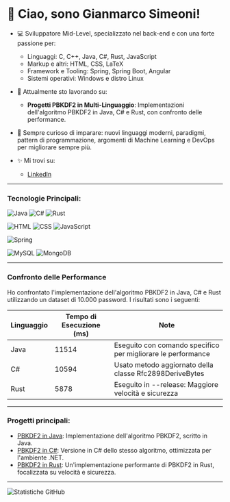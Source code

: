 # 👋 Ciao, sono Gianmarco Simeoni!

- 💻 Sviluppatore Mid-Level, specializzato nel back-end e con una forte passione per:
  - Linguaggi: C, C++, Java, C#, Rust, JavaScript
  - Markup e altri: HTML, CSS, LaTeX
  - Framework e Tooling: Spring, Spring Boot, Angular
  - Sistemi operativi: Windows e distro Linux

- 🎯 Attualmente sto lavorando su:
  - **Progetti PBKDF2 in Multi-Linguaggio**: Implementazioni dell'algoritmo PBKDF2 in Java, C# e Rust, con confronto delle performance.

- 🌱 Sempre curioso di imparare: nuovi linguaggi moderni, paradigmi, pattern di programmazione, argomenti di Machine Learning e DevOps per migliorare sempre più.

- ✨ Mi trovi su: 
  - [LinkedIn](https://www.linkedin.com/in/gianmarco-simeoni-software-developer-engineer/)

---

### Tecnologie Principali:
![Java](https://img.shields.io/badge/Java-%23ED8B00.svg?logo=java&logoColor=white)
![C#](https://img.shields.io/badge/C%23-%23239120.svg?logo=c-sharp&logoColor=white)
![Rust](https://img.shields.io/badge/Rust-%23DEA584.svg?logo=rust&logoColor=white)

![HTML](https://img.shields.io/badge/HTML-%23E34F26.svg?logo=html5&logoColor=white)
![CSS](https://img.shields.io/badge/CSS-%231572B6.svg?logo=css3&logoColor=white)
![JavaScript](https://img.shields.io/badge/JavaScript-%23F7DF1E.svg?logo=javascript&logoColor=black)

![Spring](https://img.shields.io/badge/Spring-%236DB33F.svg?logo=spring&logoColor=white)

![MySQL](https://img.shields.io/badge/MySQL-%2300f.svg?logo=mysql&logoColor=white)
![MongoDB](https://img.shields.io/badge/MongoDB-%2347A248.svg?logo=mongodb&logoColor=white)

---

### Confronto delle Performance
Ho confrontato l'implementazione dell'algoritmo PBKDF2 in Java, C# e Rust utilizzando un dataset di 10.000 password. I risultati sono i seguenti:

| Linguaggio | Tempo di Esecuzione (ms) |                            Note                               |
|------------|--------------------------|---------------------------------------------------------------|
| Java       | 11514                    | Eseguito con comando specifico per migliorare le performance  |
| C#         | 10594                    | Usato metodo aggiornato della classe Rfc2898DeriveBytes       |
| Rust       | 5878                     | Eseguito in --release: Maggiore velocità e sicurezza          |

---

### Progetti principali:
- [PBKDF2 in Java](https://github.com/Stormix-dev/PBKDF2-Java): Implementazione dell'algoritmo PBKDF2, scritto in Java.
- [PBKDF2 in C#](https://github.com/Stormix-dev/PBKDF2-CSharp): Versione in C# dello stesso algoritmo, ottimizzata per l'ambiente .NET.
- [PBKDF2 in Rust](https://github.com/Stormix-dev/PBKDF2-Rust): Un'implementazione performante di PBKDF2 in Rust, focalizzata su velocità e sicurezza.

---

![Statistiche GitHub](https://github-readme-stats.vercel.app/api?username=Stormix-dev&show_icons=true&theme=radical)
